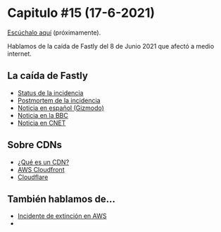 # Capitulo #15 (17-6-2021)
[Escúchalo aquí](https://www.youtube.com/channel/UCvsEafNhlOEd5OZJFbVg0-g) (próximamente).

Hablamos de la caída de Fastly del 8 de Junio 2021 que afectó a medio internet. 

## La caída de Fastly
* [Status de la incidencia](https://status.fastly.com/incidents/vpk0ssybt3bj)
* [Postmortem de la incidencia](https://www.fastly.com/blog/summary-of-june-8-outage)
* [Noticia en español (Gizmodo)](https://es.gizmodo.com/asi-fue-como-un-unico-cliente-de-fastly-rompio-internet-1847063356)
* [Noticia en la BBC](https://www.bbc.com/news/technology-57413224)
* [Noticia en CNET](https://www.cnet.com/news/fastly-outage-how-one-customer-broke-amazon-reddit-paypal-the-wider-internet/)

## Sobre CDNs
* [¿Qué es un CDN?](https://www.cloudflare.com/learning/cdn/what-is-a-cdn/)
* [AWS Cloudfront](https://aws.amazon.com/cloudfront/)
* [Cloudflare](https://www.cloudflare.com/)

## También hablamos de...
* [Incidente de extinción en AWS](https://twitter.com/GossiTheDog/status/1403248014538555399)
* 